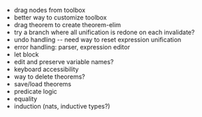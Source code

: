 * drag nodes from toolbox
* better way to customize toolbox
* drag theorem to create theorem-elim
* try a branch where all unification is redone on each invalidate?
* undo handling -- need way to reset expression unification
* error handling: parser, expression editor
* let block
* edit and preserve variable names?
* keyboard accessibility
* way to delete theorems?
* save/load theorems
* predicate logic
* equality
* induction (nats, inductive types?)